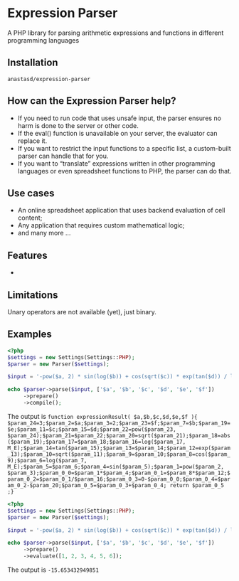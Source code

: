 # Expression Parser
A PHP library for parsing arithmetic expressions and functions in different programming languages

## Installation
`anastasd/expression-parser`

## How can the Expression Parser help?
- If you need to run code that uses unsafe input, the parser ensures no harm is done to the server or other code.
- If the eval() function is unavailable on your server, the evaluator can replace it.
- If you want to restrict the input functions to a specific list, a custom-built parser can handle that for you.
- If you want to “translate” expressions written in other programming languages or even spreadsheet functions to PHP, the parser can do that.


## Use cases
- An online spreadsheet application that uses backend evaluation of cell content;
- Any application that requires custom mathematical logic;
- and many more ...


## Features
- 

## Limitations
Unary operators are not available (yet), just binary.

## Examples
```php
<?php
$settings = new Settings(Settings::PHP);
$parser = new Parser($settings);

$input = '-pow($a, 2) * sin(log($b)) + cos(sqrt($c)) * exp(tan($d)) / log(abs($e)) - sqrt(pow($f, 3))';

echo $parser->parse($input, ['$a', '$b', '$c', '$d', '$e', '$f'])
     ->prepare()
     ->compile();
```

The output is `function expressionResult( $a,$b,$c,$d,$e,$f ){ $param_24=3;$param_2=$a;$param_3=2;$param_23=$f;$param_7=$b;$param_19=$e;$param_11=$c;$param_15=$d;$param_22=pow($param_23, $param_24);$param_21=$param_22;$param_20=sqrt($param_21);$param_18=abs($param_19);$param_17=$param_18;$param_16=log($param_17, M_E);$param_14=tan($param_15);$param_13=$param_14;$param_12=exp($param_13);$param_10=sqrt($param_11);$param_9=$param_10;$param_8=cos($param_9);$param_6=log($param_7, M_E);$param_5=$param_6;$param_4=sin($param_5);$param_1=pow($param_2, $param_3);$param_0_0=$param_1*$param_4;$param_0_1=$param_8*$param_12;$param_0_2=$param_0_1/$param_16;$param_0_3=0-$param_0_0;$param_0_4=$param_0_2-$param_20;$param_0_5=$param_0_3+$param_0_4; return $param_0_5 ;}`

```php
<?php
$settings = new Settings(Settings::PHP);
$parser = new Parser($settings);

$input = '-pow($a, 2) * sin(log($b)) + cos(sqrt($c)) * exp(tan($d)) / log(abs($e)) - sqrt(pow($f, 3))';

echo $parser->parse($input, ['$a', '$b', '$c', '$d', '$e', '$f'])
     ->prepare()
     ->evaluate([1, 2, 3, 4, 5, 6]);
```

The output is `-15.653432949851`